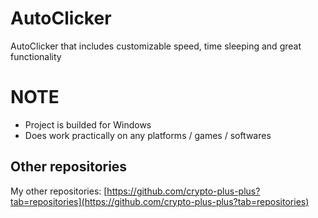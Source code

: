 # AutoClicker
AutoClicker that includes customizable speed, time sleeping and great functionality
# NOTE
* Project is builded for Windows
* Does work practically on any platforms / games / softwares
## Other repositories
My other repositories: [https://github.com/crypto-plus-plus?tab=repositories](https://github.com/crypto-plus-plus?tab=repositories)

